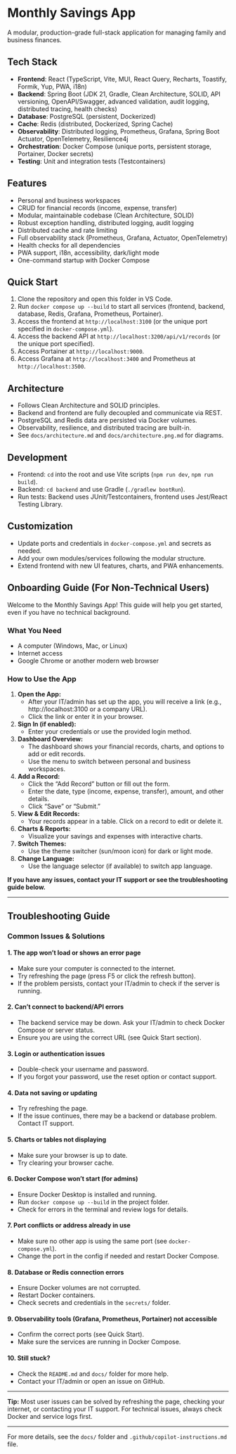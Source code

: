 # Monthly Savings App

A modular, production-grade full-stack application for managing family and business finances.

## Tech Stack

- **Frontend**: React (TypeScript, Vite, MUI, React Query, Recharts, Toastify, Formik, Yup, PWA, i18n)
- **Backend**: Spring Boot (JDK 21, Gradle, Clean Architecture, SOLID, API versioning, OpenAPI/Swagger, advanced validation, audit logging, distributed tracing, health checks)
- **Database**: PostgreSQL (persistent, Dockerized)
- **Cache**: Redis (distributed, Dockerized, Spring Cache)
- **Observability**: Distributed logging, Prometheus, Grafana, Spring Boot Actuator, OpenTelemetry, Resilience4j
- **Orchestration**: Docker Compose (unique ports, persistent storage, Portainer, Docker secrets)
- **Testing**: Unit and integration tests (Testcontainers)

## Features

- Personal and business workspaces
- CRUD for financial records (income, expense, transfer)
- Modular, maintainable codebase (Clean Architecture, SOLID)
- Robust exception handling, distributed logging, audit logging
- Distributed cache and rate limiting
- Full observability stack (Prometheus, Grafana, Actuator, OpenTelemetry)
- Health checks for all dependencies
- PWA support, i18n, accessibility, dark/light mode
- One-command startup with Docker Compose

## Quick Start

1. Clone the repository and open this folder in VS Code.
2. Run `docker compose up --build` to start all services (frontend, backend, database, Redis, Grafana, Prometheus, Portainer).
3. Access the frontend at `http://localhost:3100` (or the unique port specified in `docker-compose.yml`).
4. Access the backend API at `http://localhost:3200/api/v1/records` (or the unique port specified).
5. Access Portainer at `http://localhost:9000`.
6. Access Grafana at `http://localhost:3400` and Prometheus at `http://localhost:3500`.

## Architecture

- Follows Clean Architecture and SOLID principles.
- Backend and frontend are fully decoupled and communicate via REST.
- PostgreSQL and Redis data are persisted via Docker volumes.
- Observability, resilience, and distributed tracing are built-in.
- See `docs/architecture.md` and `docs/architecture.png.md` for diagrams.

## Development

- Frontend: `cd` into the root and use Vite scripts (`npm run dev`, `npm run build`).
- Backend: `cd backend` and use Gradle (`./gradlew bootRun`).
- Run tests: Backend uses JUnit/Testcontainers, frontend uses Jest/React Testing Library.

## Customization

- Update ports and credentials in `docker-compose.yml` and secrets as needed.
- Add your own modules/services following the modular structure.
- Extend frontend with new UI features, charts, and PWA enhancements.

## Onboarding Guide (For Non-Technical Users)

Welcome to the Monthly Savings App! This guide will help you get started, even if you have no technical background.

### What You Need

- A computer (Windows, Mac, or Linux)
- Internet access
- Google Chrome or another modern web browser

### How to Use the App

1. **Open the App:**
   - After your IT/admin has set up the app, you will receive a link (e.g., http://localhost:3100 or a company URL).
   - Click the link or enter it in your browser.
2. **Sign In (if enabled):**
   - Enter your credentials or use the provided login method.
3. **Dashboard Overview:**
   - The dashboard shows your financial records, charts, and options to add or edit records.
   - Use the menu to switch between personal and business workspaces.
4. **Add a Record:**
   - Click the “Add Record” button or fill out the form.
   - Enter the date, type (income, expense, transfer), amount, and other details.
   - Click “Save” or “Submit.”
5. **View & Edit Records:**
   - Your records appear in a table. Click on a record to edit or delete it.
6. **Charts & Reports:**
   - Visualize your savings and expenses with interactive charts.
7. **Switch Themes:**
   - Use the theme switcher (sun/moon icon) for dark or light mode.
8. **Change Language:**
   - Use the language selector (if available) to switch app language.

**If you have any issues, contact your IT support or see the troubleshooting guide below.**

---

## Troubleshooting Guide

### Common Issues & Solutions

#### 1. The app won’t load or shows an error page

- Make sure your computer is connected to the internet.
- Try refreshing the page (press F5 or click the refresh button).
- If the problem persists, contact your IT/admin to check if the server is running.

#### 2. Can’t connect to backend/API errors

- The backend service may be down. Ask your IT/admin to check Docker Compose or server status.
- Ensure you are using the correct URL (see Quick Start section).

#### 3. Login or authentication issues

- Double-check your username and password.
- If you forgot your password, use the reset option or contact support.

#### 4. Data not saving or updating

- Try refreshing the page.
- If the issue continues, there may be a backend or database problem. Contact IT support.

#### 5. Charts or tables not displaying

- Make sure your browser is up to date.
- Try clearing your browser cache.

#### 6. Docker Compose won’t start (for admins)

- Ensure Docker Desktop is installed and running.
- Run `docker compose up --build` in the project folder.
- Check for errors in the terminal and review logs for details.

#### 7. Port conflicts or address already in use

- Make sure no other app is using the same port (see `docker-compose.yml`).
- Change the port in the config if needed and restart Docker Compose.

#### 8. Database or Redis connection errors

- Ensure Docker volumes are not corrupted.
- Restart Docker containers.
- Check secrets and credentials in the `secrets/` folder.

#### 9. Observability tools (Grafana, Prometheus, Portainer) not accessible

- Confirm the correct ports (see Quick Start).
- Make sure the services are running in Docker Compose.

#### 10. Still stuck?

- Check the `README.md` and `docs/` folder for more help.
- Contact your IT/admin or open an issue on GitHub.

---

**Tip:** Most user issues can be solved by refreshing the page, checking your internet, or contacting your IT support. For technical issues, always check Docker and service logs first.

---

For more details, see the `docs/` folder and `.github/copilot-instructions.md` file.
